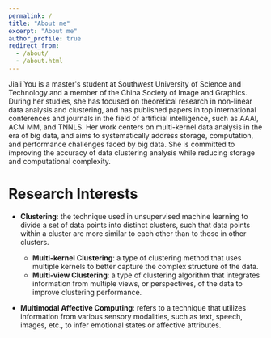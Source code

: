 ```yaml
---
permalink: /
title: "About me"
excerpt: "About me"
author_profile: true
redirect_from: 
  - /about/
  - /about.html
---
```


Jiali You is a master's student at Southwest University of Science and Technology and a member of the China Society of Image and Graphics. During her studies, she has focused on theoretical research in non-linear data analysis and clustering, and has published papers in top international conferences and journals in the field of artificial intelligence, such as AAAI, ACM MM, and TNNLS. Her work centers on multi-kernel data analysis in the era of big data, and aims to systematically address storage, computation, and performance challenges faced by big data. She is committed to improving the accuracy of data clustering analysis while reducing storage and computational complexity.

Research Interests
=======
- **Clustering**: the technique used in unsupervised machine learning to divide a set of data points into distinct clusters, such that data points within a cluster are more similar to each other than to those in other clusters.
    - **Multi-kernel Clustering**: a type of clustering method that uses multiple kernels to better capture the complex structure of the data.
    - **Multi-view Clustering**: a type of clustering algorithm that integrates information from multiple views, or perspectives, of the data to improve clustering performance.

- **Multimodal Affective Computing**: refers to a technique that utilizes information from various sensory modalities, such as text, speech, images, etc., to infer emotional states or affective attributes.


